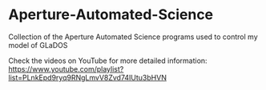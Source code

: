 # Aperture-Automated-Science
Collection of the Aperture Automated Science programs used to control my model of GLaDOS

Check the videos on YouTube for more detailed information: https://www.youtube.com/playlist?list=PLnkEpd9ryq9RNgLmvV8Zvd74IUtu3bHVN
